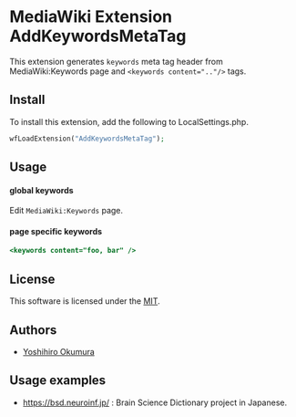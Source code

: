 # MediaWiki Extension AddKeywordsMetaTag

This extension generates `keywords` meta tag header from MediaWiki:Keywords page and `<keywords content=".."/>` tags.

## Install

To install this extension, add the following to LocalSettings.php.

```PHP
wfLoadExtension("AddKeywordsMetaTag");
```

## Usage

#### global keywords

Edit `MediaWiki:Keywords` page.

#### page specific keywords

```MediaWiki
<keywords content="foo, bar" />
```

## License

This software is licensed under the [MIT](COPYING).

## Authors

- [Yoshihiro Okumura](https://github.com/orrisroot)

## Usage examples

- https://bsd.neuroinf.jp/ : Brain Science Dictionary project in Japanese.
